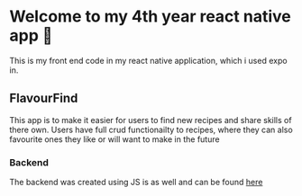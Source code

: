 # Welcome to my 4th year react native app 👋

This is my front end code in my react native application, which i used expo in.

## FlavourFind 

This app is to make it easier for users to find new recipes and share skills of there own.
Users have full crud functionailty to recipes, where they can also favourite ones they like or will want to make in the future

### Backend
The backend was created using JS is as well and can be found [here]("https://github.com/N00212272/recipeBackend")


